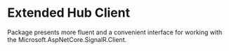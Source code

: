 # Extended Hub Client

Package presents more fluent and a convenient interface for working with the Microsoft.AspNetCore.SignalR.Client.
